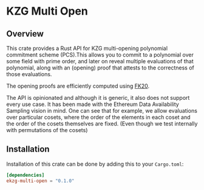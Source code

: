 # KZG Multi Open

## Overview

This crate provides a Rust API for KZG multi-opening polynomial commitment scheme (PCS).This allows you to commit to a polynomial over some field with prime order, and later on reveal multiple evaluations of that polynomial, along with an (opening) proof that attests to the correctness of those evaluations.

The opening proofs are efficiently computed using [FK20](https://github.com/khovratovich/Kate/blob/master/Kate_amortized.pdf).

The API is opinionated and although it is generic, it also does not support every use case. It has been made with the Ethereum Data Availability Sampling vision in mind. One can see that for example, we allow evaluations over particular cosets, where the order of the elements in each coset and the order of the cosets themselves are fixed. (Even though we test internally with permutations of the cosets)

## Installation

Installation of this crate can be done by adding this to your `Cargo.toml`:

```toml
[dependencies]
ekzg-multi-open = "0.1.0"
```
